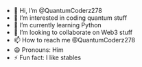 - 👋 Hi, I’m @QuantumCoderz278
- 👀 I’m interested in coding quantum stuff
- 🌱 I’m currently learning Python
- 💞️ I’m looking to collaborate on Web3 stuff
- 📫 How to reach me @QuantumCoderz278
- 😄 Pronouns: Him
- ⚡ Fun fact: I like stables

<!---
QuantumCoderz278/QuantumCoderz278 is a ✨ special ✨ repository because its `README.md` (this file) appears on your GitHub profile.
You can click the Preview link to take a look at your changes.
--->
